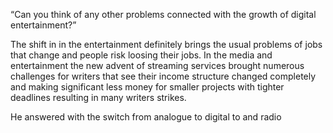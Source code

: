 
“Can you think of any other problems connected with the growth of digital entertainment?”

The shift in in the entertainment definitely brings the usual problems of jobs that change and people risk loosing their jobs. In the media and entertainment the new advent of streaming services brought numerous challenges for writers that see their income structure changed completely and making significant less money for smaller projects with tighter deadlines resulting in many writers strikes.

He answered with the switch from analogue to digital to and radio

